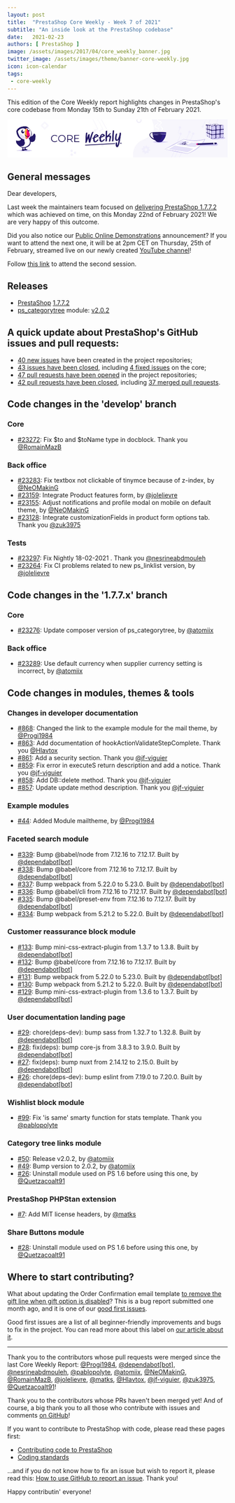 ```yaml
---
layout: post
title:  "PrestaShop Core Weekly - Week 7 of 2021"
subtitle: "An inside look at the PrestaShop codebase"
date:   2021-02-23
authors: [ PrestaShop ]
image: /assets/images/2017/04/core_weekly_banner.jpg
twitter_image: /assets/images/theme/banner-core-weekly.jpg
icon: icon-calendar
tags:
 - core-weekly
---
```


This edition of the Core Weekly report highlights changes in PrestaShop's core codebase from Monday 15th to Sunday 21th of February 2021.

![Core Weekly banner](/assets/images/2018/12/banner-core-weekly.jpg)

## General messages

Dear developers,

Last week the maintainers team focused on [delivering PrestaShop 1.7.7.2](https://build.prestashop.com/news/prestashop-1-7-7-2-maintenance-release/) which was achieved on time, on this Monday 22nd of February 2021! We are very happy of this outcome.

Did you also notice our [Public Online Demonstrations](https://build.prestashop.com/news/first-public-oss-demo/) announcement? If you want to attend the next one, it will be at 2pm CET on Thursday, 25th of February, streamed live on our newly created [YouTube channel](https://www.youtube.com/channel/UCchgBHHhl5Vu7HgjrzpvVQQ)!

Follow [this link](https://youtu.be/JBvJgoo-rLg) to attend the second session.


## Releases

* [PrestaShop](https://github.com/PrestaShop/PrestaShop) [1.7.7.2](https://github.com/PrestaShop/PrestaShop/releases/tag/1.7.7.2)
* [ps_categorytree](https://github.com/PrestaShop/ps_categorytree) module: [v2.0.2](https://github.com/PrestaShop/ps_categorytree/releases/tag/v2.0.2)


## A quick update about PrestaShop's GitHub issues and pull requests:

- [40 new issues](https://github.com/search?q=org%3APrestaShop+is%3Apublic++-repo%3Aprestashop%2Fprestashop.github.io++is%3Aissue+created%3A2021-02-15..2021-02-21) have been created in the project repositories;
- [43 issues have been closed](https://github.com/search?q=org%3APrestaShop+is%3Apublic++-repo%3Aprestashop%2Fprestashop.github.io++is%3Aissue+closed%3A2021-02-15..2021-02-21), including [4 fixed issues](https://github.com/search?q=org%3APrestaShop+is%3Apublic++-repo%3Aprestashop%2Fprestashop.github.io++is%3Aissue+label%3Afixed+closed%3A2021-02-15..2021-02-21) on the core;
- [47 pull requests have been opened](https://github.com/search?q=org%3APrestaShop+is%3Apublic++-repo%3Aprestashop%2Fprestashop.github.io++is%3Apr+created%3A2021-02-15..2021-02-21) in the project repositories;
- [42 pull requests have been closed](https://github.com/search?q=org%3APrestaShop+is%3Apublic++-repo%3Aprestashop%2Fprestashop.github.io++is%3Apr+closed%3A2021-02-15..2021-02-21), including [37 merged pull requests](https://github.com/search?q=org%3APrestaShop+is%3Apublic++-repo%3Aprestashop%2Fprestashop.github.io++is%3Apr+merged%3A2021-02-15..2021-02-21).



## Code changes in the 'develop' branch


### Core
* [#23272](https://github.com/PrestaShop/PrestaShop/pull/23272): Fix $to and $toName type in docblock. Thank you [@RomainMazB](https://github.com/RomainMazB)


### Back office
* [#23283](https://github.com/PrestaShop/PrestaShop/pull/23283): Fix textbox not clickable of tinymce because of z-index, by [@NeOMakinG](https://github.com/NeOMakinG)
* [#23159](https://github.com/PrestaShop/PrestaShop/pull/23159): Integrate Product features form, by [@jolelievre](https://github.com/jolelievre)
* [#23155](https://github.com/PrestaShop/PrestaShop/pull/23155): Adjust notifications and profile modal on mobile on default theme, by [@NeOMakinG](https://github.com/NeOMakinG)
* [#23128](https://github.com/PrestaShop/PrestaShop/pull/23128): Integrate customizationFields in product form options tab. Thank you [@zuk3975](https://github.com/zuk3975)


### Tests
* [#23297](https://github.com/PrestaShop/PrestaShop/pull/23297): Fix Nightly 18-02-2021 . Thank you [@nesrineabdmouleh](https://github.com/nesrineabdmouleh)
* [#23264](https://github.com/PrestaShop/PrestaShop/pull/23264): Fix CI problems related to new ps_linklist version, by [@jolelievre](https://github.com/jolelievre)


## Code changes in the '1.7.7.x' branch


### Core
* [#23276](https://github.com/PrestaShop/PrestaShop/pull/23276): Update composer version of ps_categorytree, by [@atomiix](https://github.com/atomiix)


### Back office
* [#23289](https://github.com/PrestaShop/PrestaShop/pull/23289): Use default currency when supplier currency setting is incorrect, by [@atomiix](https://github.com/atomiix)


## Code changes in modules, themes & tools


### Changes in developer documentation
* [#868](https://github.com/PrestaShop/docs/pull/868): Changed the link to the example module for the mail theme, by [@Progi1984](https://github.com/Progi1984)
* [#863](https://github.com/PrestaShop/docs/pull/863): Add documentation of hookActionValidateStepComplete. Thank you [@Hlavtox](https://github.com/Hlavtox)
* [#861](https://github.com/PrestaShop/docs/pull/861): Add a security section. Thank you [@jf-viguier](https://github.com/jf-viguier)
* [#859](https://github.com/PrestaShop/docs/pull/859): Fix error in executeS return description and add a notice. Thank you [@jf-viguier](https://github.com/jf-viguier)
* [#858](https://github.com/PrestaShop/docs/pull/858): Add DB::delete method. Thank you [@jf-viguier](https://github.com/jf-viguier)
* [#857](https://github.com/PrestaShop/docs/pull/857): Update update method description. Thank you [@jf-viguier](https://github.com/jf-viguier)


### Example modules
* [#44](https://github.com/PrestaShop/example-modules/pull/44): Added Module mailtheme, by [@Progi1984](https://github.com/Progi1984)


### Faceted search module
* [#339](https://github.com/PrestaShop/ps_facetedsearch/pull/339): Bump @babel/node from 7.12.16 to 7.12.17. Built by [@dependabot[bot]](https://github.com/apps/dependabot)
* [#338](https://github.com/PrestaShop/ps_facetedsearch/pull/338): Bump @babel/core from 7.12.16 to 7.12.17. Built by [@dependabot[bot]](https://github.com/apps/dependabot)
* [#337](https://github.com/PrestaShop/ps_facetedsearch/pull/337): Bump webpack from 5.22.0 to 5.23.0. Built by [@dependabot[bot]](https://github.com/apps/dependabot)
* [#336](https://github.com/PrestaShop/ps_facetedsearch/pull/336): Bump @babel/cli from 7.12.16 to 7.12.17. Built by [@dependabot[bot]](https://github.com/apps/dependabot)
* [#335](https://github.com/PrestaShop/ps_facetedsearch/pull/335): Bump @babel/preset-env from 7.12.16 to 7.12.17. Built by [@dependabot[bot]](https://github.com/apps/dependabot)
* [#334](https://github.com/PrestaShop/ps_facetedsearch/pull/334): Bump webpack from 5.21.2 to 5.22.0. Built by [@dependabot[bot]](https://github.com/apps/dependabot)


### Customer reassurance block module
* [#133](https://github.com/PrestaShop/blockreassurance/pull/133): Bump mini-css-extract-plugin from 1.3.7 to 1.3.8. Built by [@dependabot[bot]](https://github.com/apps/dependabot)
* [#132](https://github.com/PrestaShop/blockreassurance/pull/132): Bump @babel/core from 7.12.16 to 7.12.17. Built by [@dependabot[bot]](https://github.com/apps/dependabot)
* [#131](https://github.com/PrestaShop/blockreassurance/pull/131): Bump webpack from 5.22.0 to 5.23.0. Built by [@dependabot[bot]](https://github.com/apps/dependabot)
* [#130](https://github.com/PrestaShop/blockreassurance/pull/130): Bump webpack from 5.21.2 to 5.22.0. Built by [@dependabot[bot]](https://github.com/apps/dependabot)
* [#129](https://github.com/PrestaShop/blockreassurance/pull/129): Bump mini-css-extract-plugin from 1.3.6 to 1.3.7. Built by [@dependabot[bot]](https://github.com/apps/dependabot)


### User documentation landing page
* [#29](https://github.com/PrestaShop/user-documentation-landing/pull/29): chore(deps-dev): bump sass from 1.32.7 to 1.32.8. Built by [@dependabot[bot]](https://github.com/apps/dependabot)
* [#28](https://github.com/PrestaShop/user-documentation-landing/pull/28): fix(deps): bump core-js from 3.8.3 to 3.9.0. Built by [@dependabot[bot]](https://github.com/apps/dependabot)
* [#27](https://github.com/PrestaShop/user-documentation-landing/pull/27): fix(deps): bump nuxt from 2.14.12 to 2.15.0. Built by [@dependabot[bot]](https://github.com/apps/dependabot)
* [#26](https://github.com/PrestaShop/user-documentation-landing/pull/26): chore(deps-dev): bump eslint from 7.19.0 to 7.20.0. Built by [@dependabot[bot]](https://github.com/apps/dependabot)


### Wishlist block module
* [#99](https://github.com/PrestaShop/blockwishlist/pull/99): Fix 'is same' smarty function for stats template. Thank you [@pablopolyte](https://github.com/pablopolyte)


### Category tree links module
* [#50](https://github.com/PrestaShop/ps_categorytree/pull/50): Release v2.0.2, by [@atomiix](https://github.com/atomiix)
* [#49](https://github.com/PrestaShop/ps_categorytree/pull/49): Bump version to 2.0.2, by [@atomiix](https://github.com/atomiix)
* [#26](https://github.com/PrestaShop/ps_categorytree/pull/26): Uninstall module used on PS 1.6 before using this one, by [@Quetzacoalt91](https://github.com/Quetzacoalt91)


### PrestaShop PHPStan extension
* [#7](https://github.com/PrestaShop/phpstan-prestashop/pull/7): Add MIT license headers, by [@matks](https://github.com/matks)


### Share Buttons module
* [#28](https://github.com/PrestaShop/ps_sharebuttons/pull/28): Uninstall module used on PS 1.6 before using this one, by [@Quetzacoalt91](https://github.com/Quetzacoalt91)


## Where to start contributing?

What about updating the Order Confirmation email template [to remove the gift line when gift option is disabled](https://github.com/PrestaShop/PrestaShop/issues/22825)? This is a bug report submitted one month ago, and it is one of our [good first issues](https://github.com/PrestaShop/PrestaShop/issues?q=is%3Aissue+is%3Aopen+label%3A%22good+first+issue%22).

Good first issues are a list of all beginner-friendly improvements and bugs to fix in the project. You can read more about this label on [our article about it](https://build.prestashop.com/news/a-definition-of-the-good-first-issue-label).

<hr />

Thank you to the contributors whose pull requests were merged since the last Core Weekly Report: [@Progi1984](https://github.com/Progi1984), [@dependabot[bot]](https://github.com/apps/dependabot), [@nesrineabdmouleh](https://github.com/nesrineabdmouleh), [@pablopolyte](https://github.com/pablopolyte), [@atomiix](https://github.com/atomiix), [@NeOMakinG](https://github.com/NeOMakinG), [@RomainMazB](https://github.com/RomainMazB), [@jolelievre](https://github.com/jolelievre), [@matks](https://github.com/matks), [@Hlavtox](https://github.com/Hlavtox), [@jf-viguier](https://github.com/jf-viguier), [@zuk3975](https://github.com/zuk3975), [@Quetzacoalt91](https://github.com/Quetzacoalt91)!

Thank you to the contributors whose PRs haven't been merged yet! And of course, a big thank you to all those who contribute with issues and comments [on GitHub](https://github.com/PrestaShop/PrestaShop)!

If you want to contribute to PrestaShop with code, please read these pages first:

 * [Contributing code to PrestaShop](https://devdocs.prestashop.com/1.7/contribute/contribution-guidelines/)
 * [Coding standards](https://devdocs.prestashop.com/1.7/development/coding-standards/)

...and if you do not know how to fix an issue but wish to report it, please read this: [How to use GitHub to report an issue](https://devdocs.prestashop.com/1.7/contribute/contribute-reporting-issues/). Thank you!

Happy contributin' everyone!
